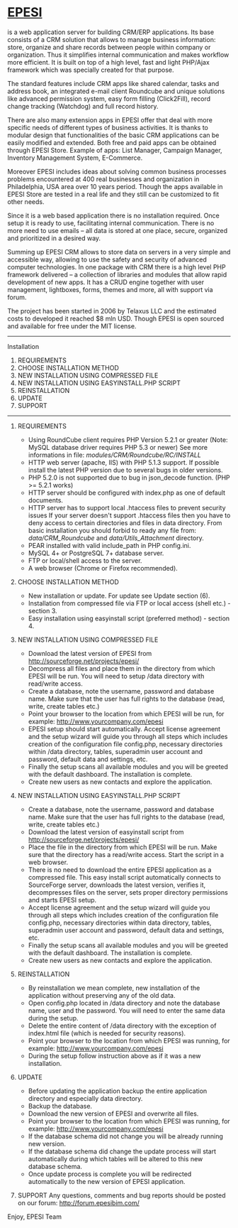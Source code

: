 <a href="epe.si">EPESI</a>
=

is a web application server for building CRM/ERP applications. Its base consists of a CRM solution that allows to manage business information: store, organize and share records between people within company or organization. Thus it simplifies internal communication and makes workflow more efficient. It is built on top of a high level, fast and light PHP/Ajax framework which was specially created for that purpose.

The standard features include CRM apps like shared calendar, tasks and address book, an integrated e-mail client Roundcube and unique solutions like advanced permission system, easy form filling (Click2Fill), record change tracking (Watchdog) and full record history.

There are also many extension apps in EPESI offer that deal with more specific needs of different types of business activities. It is thanks to modular design that functionalities of the basic CRM applications can be easily modified and extended. Both free and paid apps can be obtained through EPESI Store. Example of apps: List Manager, Campaign Manager, Inventory Management System, E-Commerce.

Moreover EPESI includes ideas about solving common business processes problems encountered at 400 real businesses and organization in Philadelphia, USA area over 10 years period. Though the apps available in EPESI Store are tested in a real life and they still can be customized to fit other needs.

Since it is a web based application there is no installation required. Once setup it is ready to use, facilitating internal communication. There is no more need to use emails – all data is stored at one place, secure, organized and prioritized in a desired way.

Summing up EPESI CRM allows to store data on servers in a very simple and accessible way, allowing to use the safety and security of advanced computer technologies. In one package with CRM there is a high level PHP framework delivered – a collection of libraries and modules that allow rapid development of new apps. It has a CRUD engine together with user management, lightboxes, forms, themes and more, all with support via forum.

The project has been started in 2006 by Telaxus LLC and the estimated costs to developed it reached $8 mln USD. Though EPESI is open sourced and available for free under the MIT license.

---

Installation

1. REQUIREMENTS
2. CHOOSE INSTALLATION METHOD
3. NEW INSTALLATION USING COMPRESSED FILE
4. NEW INSTALLATION USING EASYINSTALL.PHP SCRIPT
5. REINSTALLATION
6. UPDATE
7. SUPPORT

--- 

1. REQUIREMENTS
    - Using RoundCube client requires PHP Version 5.2.1 or greater (Note: MySQL database driver requires PHP 5.3 or newer)
        See more informations in file: *modules/CRM/Roundcube/RC/INSTALL*
    - HTTP web server (apache, IIS) with PHP 5.1.3 support. If possible install the latest PHP version due to several bugs in older versions.
    - PHP 5.2.0 is not supported due to bug in json_decode function. (PHP >= 5.2.1 works)
    - HTTP server should be configured with index.php as one of default documents.
    - HTTP server has to support local .htaccess files to prevent security issues
        If your server doesn't support .htaccess files then you have to deny access to certain directories
        and files in data directory. From basic installation you should forbid to ready any file from:
        *data/CRM_Roundcube* and *data/Utils_Attachment* directory.
    - PEAR installed with valid include_path in PHP config.ini.
    - MySQL 4+ or PostgreSQL 7+ database server.
    - FTP or local/shell access to the server.
    - A web browser (Chrome or Firefox recommended).

2. CHOOSE INSTALLATION METHOD
    - New installation or update. For update see Update section (6).
    - Installation from compressed file via FTP or local access (shell etc.) - section 3.
    - Easy installation using easyinstall script (preferred method) - section 4.

3. NEW INSTALLATION USING COMPRESSED FILE
    - Download the latest version of EPESI from http://sourceforge.net/projects/epesi/
    - Decompress all files and place them in the directory from which EPESI will be run. You will need to setup /data directory with read/write access.
    - Create a database, note the username, password and database name. Make sure that the user has full rights to the database (read, write, create tables etc.)
    - Point your browser to the location from which EPESI will be run, for example: http://www.yourcompany.com/epesi
    - EPESI setup should start automatically. Accept license agreement and the setup wizard will guide you through all steps which includes creation of the configuration file config.php, necessary directories within /data directory, tables, superadmin user account and password, default data and settings, etc.
    - Finally the setup scans all available modules and you will be greeted with the default dashboard. The installation is complete.
    - Create new users as new contacts and explore the application.
 
4. NEW INSTALLATION USING EASYINSTALL.PHP SCRIPT
    - Create a database, note the username, password and database name. Make sure that the user has full rights to the database (read, write, create tables etc.)
    - Download the latest version of easyinstall script from http://sourceforge.net/projects/epesi/
    - Place the file in the directory from which EPESI will be run. Make sure that the directory has a read/write access. Start the script in a web browser.
    - There is no need to download the entire EPESI application as a compressed file. This easy install script automatically connects to SourceForge server, downloads the latest version, verifies it, decompresses files on the server, sets proper directory permissions and starts EPESI setup.
    - Accept license agreement and the setup wizard will guide you through all steps which includes creation of the configuration file config.php, necessary directories within data directory, tables, superadmin user account and password, default data and settings, etc.
    - Finally the setup scans all available modules and you will be greeted with the default dashboard. The installation is complete.
    - Create new users as new contacts and explore the application.

5. REINSTALLATION
    - By reinstallation we mean complete, new installation of the application without preserving any of the old data. 
    - Open config.php located in /data directory and note the database name, user and the password. You will need to enter the same data during the setup.
    - Delete the entire content of /data directory with the exception of index.html file (which is needed for security reasons).
    - Point your browser to the location from which EPESI was running, for example: http://www.yourcompany.com/epesi
    - During the setup follow instruction above as if it was a new installation.

6. UPDATE
    - Before updating the application backup the entire application directory and especially data directory.
    - Backup the database.
    - Download the new version of EPESI and overwrite all files.
    - Point your browser to the location from which EPESI was running, for example: http://www.yourcompany.com/epesi
    - If the database schema did not change you will be already running new version.
    - If the database schema did change the update process will start automatically during which tables will be altered to this new database schema.
    - Once update process is complete you will be redirected automatically to the new version of EPESI application.

7. SUPPORT
    Any questions, comments and bug reports should be posted on our forum: http://forum.epesibim.com/

Enjoy,
EPESI Team
